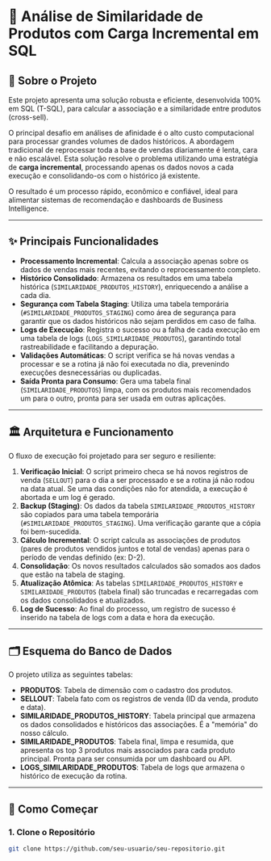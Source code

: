 # 🧠 Análise de Similaridade de Produtos com Carga Incremental em SQL

## 📖 Sobre o Projeto

Este projeto apresenta uma solução robusta e eficiente, desenvolvida 100% em SQL (T-SQL), para calcular a associação e a similaridade entre produtos (cross-sell).

O principal desafio em análises de afinidade é o alto custo computacional para processar grandes volumes de dados históricos. A abordagem tradicional de reprocessar toda a base de vendas diariamente é lenta, cara e não escalável. Esta solução resolve o problema utilizando uma estratégia de **carga incremental**, processando apenas os dados novos a cada execução e consolidando-os com o histórico já existente.

O resultado é um processo rápido, econômico e confiável, ideal para alimentar sistemas de recomendação e dashboards de Business Intelligence.

---

## ✨ Principais Funcionalidades

- **Processamento Incremental**: Calcula a associação apenas sobre os dados de vendas mais recentes, evitando o reprocessamento completo.
- **Histórico Consolidado**: Armazena os resultados em uma tabela histórica (`SIMILARIDADE_PRODUTOS_HISTORY`), enriquecendo a análise a cada dia.
- **Segurança com Tabela Staging**: Utiliza uma tabela temporária (`#SIMILARIDADE_PRODUTOS_STAGING`) como área de segurança para garantir que os dados históricos não sejam perdidos em caso de falha.
- **Logs de Execução**: Registra o sucesso ou a falha de cada execução em uma tabela de logs (`LOGS_SIMILARIDADE_PRODUTOS`), garantindo total rastreabilidade e facilitando a depuração.
- **Validações Automáticas**: O script verifica se há novas vendas a processar e se a rotina já não foi executada no dia, prevenindo execuções desnecessárias ou duplicadas.
- **Saída Pronta para Consumo**: Gera uma tabela final (`SIMILARIDADE_PRODUTOS`) limpa, com os produtos mais recomendados um para o outro, pronta para ser usada em outras aplicações.

---

## 🏛️ Arquitetura e Funcionamento

O fluxo de execução foi projetado para ser seguro e resiliente:

1. **Verificação Inicial**: O script primeiro checa se há novos registros de venda (`SELLOUT`) para o dia a ser processado e se a rotina já não rodou na data atual. Se uma das condições não for atendida, a execução é abortada e um log é gerado.
2. **Backup (Staging)**: Os dados da tabela `SIMILARIDADE_PRODUTOS_HISTORY` são copiados para uma tabela temporária (`#SIMILARIDADE_PRODUTOS_STAGING`). Uma verificação garante que a cópia foi bem-sucedida.
3. **Cálculo Incremental**: O script calcula as associações de produtos (pares de produtos vendidos juntos e total de vendas) apenas para o período de vendas definido (ex: D-2).
4. **Consolidação**: Os novos resultados calculados são somados aos dados que estão na tabela de staging.
5. **Atualização Atômica**: As tabelas `SIMILARIDADE_PRODUTOS_HISTORY` e `SIMILARIDADE_PRODUTOS` (tabela final) são truncadas e recarregadas com os dados consolidados e atualizados.
6. **Log de Sucesso**: Ao final do processo, um registro de sucesso é inserido na tabela de logs com a data e hora da execução.

---

## 🗂️ Esquema do Banco de Dados

O projeto utiliza as seguintes tabelas:

- **PRODUTOS**: Tabela de dimensão com o cadastro dos produtos.
- **SELLOUT**: Tabela fato com os registros de venda (ID da venda, produto e data).
- **SIMILARIDADE_PRODUTOS_HISTORY**: Tabela principal que armazena os dados consolidados e históricos das associações. É a "memória" do nosso cálculo.
- **SIMILARIDADE_PRODUTOS**: Tabela final, limpa e resumida, que apresenta os top 3 produtos mais associados para cada produto principal. Pronta para ser consumida por um dashboard ou API.
- **LOGS_SIMILARIDADE_PRODUTOS**: Tabela de logs que armazena o histórico de execução da rotina.

---

## 🚀 Como Começar

### 1. Clone o Repositório

```bash
git clone https://github.com/seu-usuario/seu-repositorio.git
